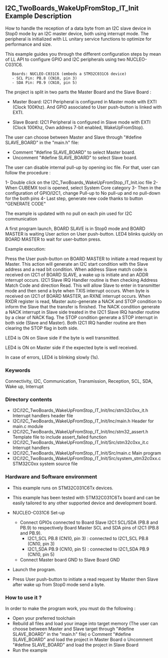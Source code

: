 ## <b>I2C_TwoBoards_WakeUpFromStop_IT_Init Example Description</b> 

How to handle the reception of a data byte from an I2C slave device in
Stop0 mode by an I2C master device, both using interrupt mode. The
peripheral is initialized with LL unitary service functions to optimize for
performance and size.

This example guides you through the different configuration steps by mean of LL API
to configure GPIO and I2C peripherals using two NUCLEO-C031C6.

       Boards: NUCLEO-C031C6 (embeds a STM32C031C6 device)
       - SCL Pin: PB.8 (CN10, pin 3)
       - SDA Pin: PB.9 (CN10, pin 5)

The project is split in two parts the Master Board and the Slave Board :

- Master Board:
  I2C1 Peripheral is configured in Master mode with EXTI (Clock 100Khz).
  And GPIO associated to User push-button is linked with EXTI.

- Slave Board:
  I2C1 Peripheral is configured in Slave mode with EXTI (Clock 100Khz,
  Own address 7-bit enabled, WakeUpFromStop).

The user can choose between Master and Slave through "#define SLAVE_BOARD"
in the "main.h" file:

- Comment "#define SLAVE_BOARD" to select Master board.
- Uncomment "#define SLAVE_BOARD" to select Slave board.

The user can disable internal pull-up by opening ioc file.
For that, user can follow the procedure :

1- Double click on the I2C_TwoBoards_WakeUpFromStop_IT_Init.ioc file
2- When CUBEMX tool is opened, select System Core category
3- Then in the configuration of GPIO/I2C1, change Pull-up to No pull-up and no pull-down for the both pins
4- Last step, generate new code thanks to button "GENERATE CODE"

The example is updated with no pull on each pin used for I2C communication

A first program launch, BOARD SLAVE is in Stop0 mode and BOARD MASTER is waiting User action on User push-button.
LED4 blinks quickly on BOARD MASTER to wait for user-button press.

Example execution:

Press the User push-button on BOARD MASTER to initiate a read request by Master.
This action will generate an I2C start condition with the Slave address and a read bit condition.
When address Slave match code is received on I2C1 of BOARD SLAVE, a wake up is initiate and an ADDR interrupt occurs.
I2C1 Slave IRQ Handler routine is then checking Address Match Code and direction Read.
This will allow Slave to enter in transmitter mode and then send a byte when TXIS interrupt occurs.
When byte is received on I2C1 of BOARD MASTER, an RXNE interrupt occurs.
When RXDR register is read, Master auto-generate a NACK and STOP condition
to inform the Slave that the transfer is finished.
The NACK condition generate a NACK interrupt in Slave side treated in the I2C1 Slave IRQ handler routine by a clear of NACK flag.
The STOP condition generate a STOP interrupt in both side (Slave and Master). Both I2C1 IRQ handler routine are then
clearing the STOP flag in both side.

LED4 is ON on Slave side if the byte is well transmitted.

LED4 is ON on Master side if the expected byte is well received.

In case of errors, LED4 is blinking slowly (1s).

### <b>Keywords</b>

Connectivity, I2C, Communication, Transmission, Reception, SCL, SDA, Wake up, Interrupt

### <b>Directory contents</b> 

  - I2C/I2C_TwoBoards_WakeUpFromStop_IT_Init/Inc/stm32c0xx_it.h          Interrupt handlers header file
  - I2C/I2C_TwoBoards_WakeUpFromStop_IT_Init/Inc/main.h                  Header for main.c module
  - I2C/I2C_TwoBoards_WakeUpFromStop_IT_Init/Inc/stm32_assert.h          Template file to include assert_failed function
  - I2C/I2C_TwoBoards_WakeUpFromStop_IT_Init/Src/stm32c0xx_it.c          Interrupt handlers
  - I2C/I2C_TwoBoards_WakeUpFromStop_IT_Init/Src/main.c                  Main program
  - I2C/I2C_TwoBoards_WakeUpFromStop_IT_Init/Src/system_stm32c0xx.c      STM32C0xx system source file

### <b>Hardware and Software environment</b>

  - This example runs on STM32C031C6Tx devices.

  - This example has been tested with STM32C031C6Tx board and can be
    easily tailored to any other supported device and development board.

  - NUCLEO-C031C6 Set-up

    - Connect GPIOs connected to Board Slave I2C1 SCL/SDA (PB.8 and PB.9)
    to respectively Board Master SCL and SDA pins of I2C1 (PB.8 and PB.9).
      - I2C1_SCL  PB.8 (CN10, pin 3) : connected to I2C1_SCL PB.8 (CN10, pin 3)
      - I2C1_SDA  PB.9 (CN10, pin 5) : connected to I2C1_SDA PB.9 (CN10, pin 5)
    - Connect Master board GND to Slave Board GND

  - Launch the program.
  - Press User push-button to initiate a read request by Master
      then Slave after wake up from Stop0 mode send a byte.

### <b>How to use it ?</b>

In order to make the program work, you must do the following :

 - Open your preferred toolchain
 - Rebuild all files and load your image into target memory (The user can choose between Master
   and Slave target through "#define SLAVE_BOARD" in the "main.h" file)
    o Comment "#define SLAVE_BOARD" and load the project in Master Board
    o Uncomment "#define SLAVE_BOARD" and load the project in Slave Board
 - Run the example